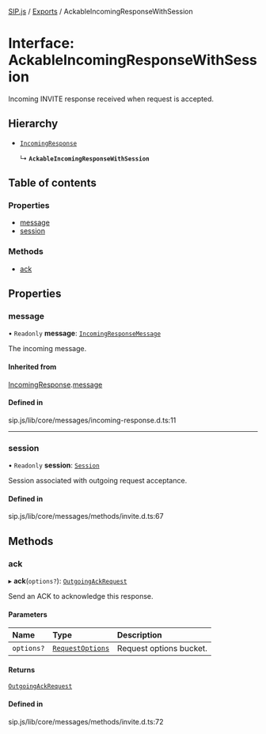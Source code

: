 [SIP.js](../README.md) / [Exports](../modules.md) / AckableIncomingResponseWithSession

# Interface: AckableIncomingResponseWithSession

Incoming INVITE response received when request is accepted.

## Hierarchy

- [`IncomingResponse`](IncomingResponse.md)

  ↳ **`AckableIncomingResponseWithSession`**

## Table of contents

### Properties

- [message](AckableIncomingResponseWithSession.md#message)
- [session](AckableIncomingResponseWithSession.md#session)

### Methods

- [ack](AckableIncomingResponseWithSession.md#ack)

## Properties

### message

• `Readonly` **message**: [`IncomingResponseMessage`](../classes/IncomingResponseMessage.md)

The incoming message.

#### Inherited from

[IncomingResponse](IncomingResponse.md).[message](IncomingResponse.md#message)

#### Defined in

sip.js/lib/core/messages/incoming-response.d.ts:11

___

### session

• `Readonly` **session**: [`Session`](Session.md)

Session associated with outgoing request acceptance.

#### Defined in

sip.js/lib/core/messages/methods/invite.d.ts:67

## Methods

### ack

▸ **ack**(`options?`): [`OutgoingAckRequest`](OutgoingAckRequest.md)

Send an ACK to acknowledge this response.

#### Parameters

| Name | Type | Description |
| :------ | :------ | :------ |
| `options?` | [`RequestOptions`](RequestOptions.md) | Request options bucket. |

#### Returns

[`OutgoingAckRequest`](OutgoingAckRequest.md)

#### Defined in

sip.js/lib/core/messages/methods/invite.d.ts:72
